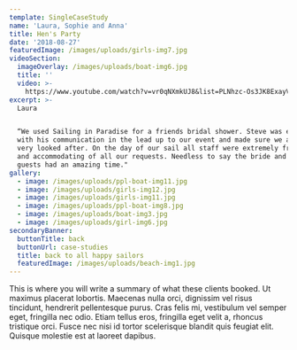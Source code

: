 ```yaml
---
template: SingleCaseStudy
name: 'Laura, Sophie and Anna'
title: Hen's Party
date: '2018-08-27'
featuredImage: /images/uploads/girls-img7.jpg
videoSection:
  imageOverlay: /images/uploads/boat-img6.jpg
  title: ''
  video: >-
    https://www.youtube.com/watch?v=vr0qNXmkUJ8&list=PLNhzc-Os3JK8ExayVzzoHVvP2c0-4_oqt
excerpt: >-
  Laura


  “We used Sailing in Paradise for a friends bridal shower. Steve was excellent
  with his communication in the lead up to our event and made sure we all felt
  very looked after. On the day of our sail all staff were extremely friendly
  and accommodating of all our requests. Needless to say the bride and all
  guests had an amazing time."
gallery:
  - image: /images/uploads/ppl-boat-img11.jpg
  - image: /images/uploads/girls-img12.jpg
  - image: /images/uploads/girls-img11.jpg
  - image: /images/uploads/ppl-boat-img8.jpg
  - image: /images/uploads/boat-img3.jpg
  - image: /images/uploads/girl-img6.jpg
secondaryBanner:
  buttonTitle: back
  buttonUrl: case-studies
  title: back to all happy sailors
  featuredImage: /images/uploads/beach-img1.jpg
---
```

This is where you will write a summary of what these clients booked. Ut maximus placerat lobortis. Maecenas nulla orci, dignissim vel risus tincidunt, hendrerit pellentesque purus. Cras felis mi, vestibulum vel semper eget, fringilla nec odio. Etiam tellus eros, fringilla eget velit a, rhoncus tristique orci. Fusce nec nisi id tortor scelerisque blandit quis feugiat elit. Quisque molestie est at laoreet dapibus.
